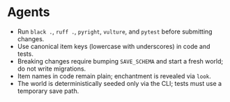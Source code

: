 # Agents

- Run `black .`, `ruff .`, `pyright`, `vulture`, and `pytest` before submitting changes.
- Use canonical item keys (lowercase with underscores) in code and tests.
- Breaking changes require bumping `SAVE_SCHEMA` and start a fresh world; do not write migrations.
- Item names in code remain plain; enchantment is revealed via `look`.
- The world is deterministically seeded only via the CLI; tests must use a temporary save path.
